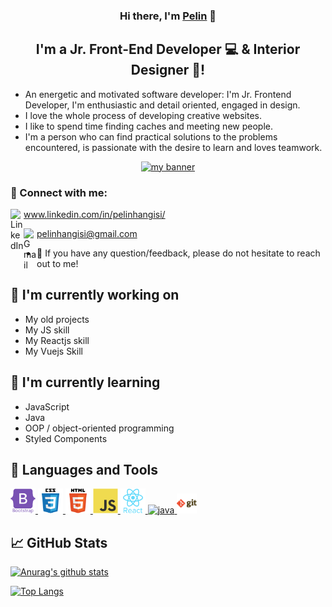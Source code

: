 <h3 align="center">
Hi there, I'm <a href="#" target="_blank" rel="noreferrer">Pelin</a> 👋
</h3>

<h2 align="center">
I'm a Jr. Front-End Developer 💻 & Interior Designer 🎨!
</h2> 

* An energetic and motivated software developer: I'm Jr. Frontend Developer, I'm enthusiastic and detail oriented, engaged in design. 
* I love the whole process of developing creative websites. 
* I like to spend time finding caches and meeting new people. 
* I'm a person who can find practical solutions to the problems encountered, is passionate with the desire to learn and loves teamwork.


<p align="center">
  <a href="#" target="_blank" rel="noreferrer"><img src="https://fullstackdeveloperolmak.com/wp-content/uploads/2021/10/UI-design-15_optimized-1024x576.png" alt="my banner"></a>
</p>





### 🤝 Connect with me:

<a href="https://www.linkedin.com/in/pelinhangisi/"><img align="left" src="https://raw.githubusercontent.com/yushi1007/yushi1007/main/images/linkedin.svg" alt="LinkedIn" width="21px" />   www.linkedin.com/in/pelinhangisi/</a>

<a href="https://pelinhangisi@gmail.com"><img align="left" src="https://w7.pngwing.com/pngs/677/315/png-transparent-gmail-computer-icons-email-google-play-gmail-angle-rectangle-triangle.png" alt="Gmail" width="21px"/>pelinhangisi@gmail.com</a>
</br>
- 💬 If you have any question/feedback, please do not hesitate to reach out to me!

## 🔭 I'm currently working on

- My old projects
- My JS skill
- My Reactjs skill
- My Vuejs Skill

## 🌱 I'm currently learning

- JavaScript
- Java
- OOP / object-oriented programming
- Styled Components  

## 💼 Languages and Tools


<p align="left" dir="auto"> <a href="https://getbootstrap.com" rel="nofollow"> <img src="https://raw.githubusercontent.com/devicons/devicon/master/icons/bootstrap/bootstrap-plain-wordmark.svg" alt="bootstrap" width="40" height="40" style="max-width: 100%;"> </a> <a href="https://www.w3schools.com/css/" rel="nofollow"> <img src="https://raw.githubusercontent.com/devicons/devicon/master/icons/css3/css3-original-wordmark.svg" alt="css3" width="40" height="40" style="max-width: 100%;"> </a>  <a href="https://www.w3.org/html/" rel="nofollow"> <img src="https://raw.githubusercontent.com/devicons/devicon/master/icons/html5/html5-original-wordmark.svg" alt="html5" width="40" height="40" style="max-width: 100%;"> </a> <a href="https://developer.mozilla.org/en-US/docs/Web/JavaScript" rel="nofollow"> <img src="https://raw.githubusercontent.com/devicons/devicon/master/icons/javascript/javascript-original.svg" alt="javascript" width="40" height="40" style="max-width: 100%;"> </a> <a href="https://reactjs.org/" rel="nofollow"> <img src="https://raw.githubusercontent.com/devicons/devicon/master/icons/react/react-original-wordmark.svg" alt="react" width="40" height="40" style="max-width: 100%;"> </a> <a href="#" rel="nofollow"> <img src="https://e7.pngegg.com/pngimages/933/14/png-clipart-java-programming-language-computer-programming-object-oriented-programming-programmer-java-electronics-text.png" alt="java" width="40" height="40" data-canonical-src="https://www.vectorlogo.zone/logos/sketchapp/sketchapp-icon.svg" style="max-width: 100%;"> <a target="_blank" rel="noopener noreferrer" href="https://raw.githubusercontent.com/github/explore/80688e429a7d4ef2fca1e82350fe8e3517d3494d/topics/git/git.png"><img height="32" src="https://raw.githubusercontent.com/github/explore/80688e429a7d4ef2fca1e82350fe8e3517d3494d/topics/git/git.png" style="max-width: 100%;"></a> </a> </p>




## 📈 GitHub Stats 

[![Anurag's github stats](https://github-readme-stats.vercel.app/api?username=pelinhangisi)](https://github.com/pelinhangisi)

[![Top Langs](https://github-readme-stats.vercel.app/api/top-langs/?username=pelinhangisi&layout=compact)](https://github.com/pelinhangisi)










<!---
pelinncee/pelinncee is a ✨ special ✨ repository because its `README.md` (this file) appears on your GitHub profile.
You can click the Preview link to take a look at your changes.
--->
